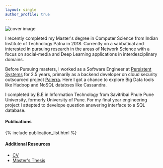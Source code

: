 ```yaml
---
layout: single
author_profile: true
---
```


![cover image](/assets/images/cover.png)

I recently completed my Master's degree in Computer Science from Indian Institute of Technology Patna in 2018. Currently on a sabbatical and interested in pursuing research in the areas of Network Science with a focus on social-media and Deep Learning applications in interdesciplinary domains. 


Before Pursuing masters, I worked as a Software Engineer at [Persistent Systems](https://www.persistent.com/) for 2.5 years, primarily as a backend developer on cloud security outsourced project [Palerra](https://www.oracle.com/corporate/acquisitions/palerra/). Here I got a chance to explore Big Data tools like Hadoop and NoSQL databses like Cassandra.

I completed by B.E in Information Technology from Savitribai Phule Pune University, formerly University of Pune. For my final year engineering project I attepted to develope question answering interface to a SQL database. 

#### Publications
{% include publication_list.html %}


#### Additional Resources
- [CV](/assets/documents/Ryan_CV.pdf)
- [Master's Thesis](/assets/documents/Ryan_Masters_Thesis.pdf)